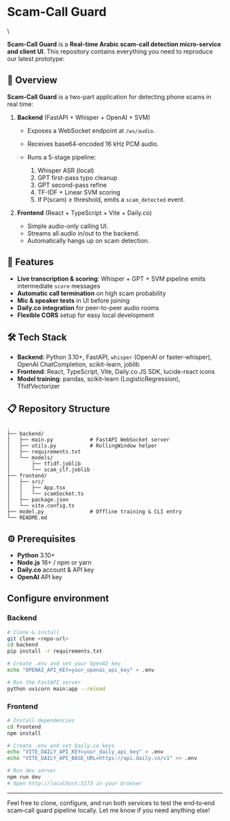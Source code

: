 # Scam-Call Guard

\

**Scam-Call Guard** is a **Real-time Arabic scam-call detection micro-service and client UI**.
This repository contains everything you need to reproduce our latest prototype:

## 📖 Overview

**Scam-Call Guard** is a two-part application for detecting phone scams in real time:

1. **Backend** (FastAPI + Whisper + OpenAI + SVM)

   * Exposes a WebSocket endpoint at `/ws/audio`.
   * Receives base64-encoded 16 kHz PCM audio.
   * Runs a 5-stage pipeline:

     1. Whisper ASR (local)
     2. GPT first-pass typo cleanup
     3. GPT second-pass refine
     4. TF-IDF + Linear SVM scoring
     5. If P(scam) ≥ threshold, emits a `scam_detected` event.

2. **Frontend** (React + TypeScript + Vite + Daily.co)

   * Simple audio-only calling UI.
   * Streams all audio in/out to the backend.
   * Automatically hangs up on scam detection.

## 🚀 Features

* **Live transcription & scoring**: Whisper + GPT + SVM pipeline emits intermediate `score` messages
* **Automatic call termination** on high scam probability
* **Mic & speaker tests** in UI before joining
* **Daily.co integration** for peer-to-peer audio rooms
* **Flexible CORS** setup for easy local development

## 🛠️ Tech Stack

* **Backend**: Python 3.10+, FastAPI, `whisper` (OpenAI or faster-whisper), OpenAI ChatCompletion, scikit-learn, joblib
* **Frontend**: React, TypeScript, Vite, Daily.co JS SDK, lucide-react icons
* **Model training**: pandas, scikit-learn (LogisticRegression), TfidfVectorizer

## 📋 Repository Structure

```
.
├── backend/
│   ├── main.py            # FastAPI WebSocket server
│   ├── utils.py           # RollingWindow helper
│   ├── requirements.txt
│   └── models/
│       ├── tfidf.joblib
│       └── scam_clf.joblib
├── frontend/
│   ├── src/
│   │   ├── App.tsx
│   │   └── scamSocket.ts
│   ├── package.json
│   └── vite.config.ts
├── model.py               # Offline training & CLI entry
└── README.md
```

## ⚙️ Prerequisites

* **Python** 3.10+
* **Node.js** 16+ / npm or yarn
* **Daily.co** account & API key
* **OpenAI** API key

## Configure environment

### Backend

```bash
# Clone & install
git clone <repo-url>
cd backend
pip install -r requirements.txt

# Create .env and set your OpenAI key
echo "OPENAI_API_KEY=your_openai_api_key" > .env

# Run the FastAPI server
python uvicorn main:app --reload
```

### Frontend

```bash
# Install dependencies
cd frontend
npm install

# Create .env and set Daily.co keys
echo "VITE_DAILY_API_KEY=your_daily_api_key" > .env
echo "VITE_DAILY_API_BASE_URL=https://api.daily.co/v1" >> .env

# Run dev server
npm run dev
# Open http://localhost:5173 in your browser
```

---

Feel free to clone, configure, and run both services to test the end‑to‑end scam‑call guard pipeline locally. Let me know if you need anything else!
